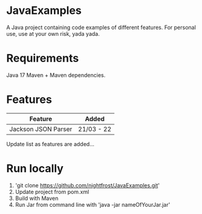 # JavaExamples
A Java project containing code examples of different features. For personal use, use at your own risk, yada yada.

# Requirements
Java 17
Maven + Maven dependencies.

# Features
| Feature  | Added |
| ------------- | ------------- |
| Jackson JSON Parser  | 21/03 - 22  |

Update list as features are added...

# Run locally
1. 'git clone https://github.com/nightfrost/JavaExamples.git'
2. Update project from pom.xml
3. Build with Maven
4. Run Jar from command line with 'java -jar nameOfYourJar.jar'

